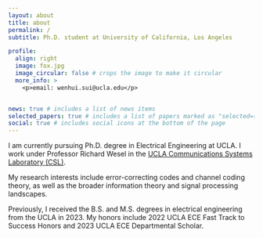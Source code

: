 ```yaml
---
layout: about
title: about
permalink: /
subtitle: Ph.D. student at University of California, Los Angeles

profile:
  align: right
  image: fox.jpg
  image_circular: false # crops the image to make it circular
  more_info: >
    <p>email: wenhui.sui@ucla.edu</p>


news: true # includes a list of news items
selected_papers: true # includes a list of papers marked as "selected={true}"
social: true # includes social icons at the bottom of the page
---
```


I am currently pursuing Ph.D. degree in Electrical Engineering at UCLA. I work under Professor Richard Wesel in the <a href="http://www.seas.ucla.edu/csl/#/">UCLA Communications Systems Laboratory (CSL)</a>. 

My research interests include error-correcting codes and channel coding theory, as well as the broader information theory and signal processing landscapes.

Previously, I received the B.S. and M.S. degrees in electrical engineering from the UCLA in 2023. My honors include 2022 UCLA ECE Fast Track to Success Honors and 2023 UCLA ECE Departmental Scholar.


<!-- Write your biography here. Tell the world about yourself. Link to your favorite [subreddit](http://reddit.com). You can put a picture in, too. The code is already in, just name your picture `prof_pic.jpg` and put it in the `img/` folder.

Put your address / P.O. box / other info right below your picture. You can also disable any of these elements by editing `profile` property of the YAML header of your `_pages/about.md`. Edit `_bibliography/papers.bib` and Jekyll will render your [publications page](/al-folio/publications/) automatically.

Link to your social media connections, too. This theme is set up to use [Font Awesome icons](https://fontawesome.com/) and [Academicons](https://jpswalsh.github.io/academicons/), like the ones below. Add your Facebook, Twitter, LinkedIn, Google Scholar, or just disable all of them. -->
